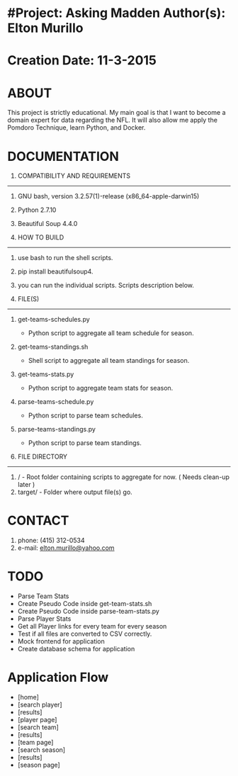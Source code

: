 #Project: Asking Madden
Author(s): Elton Murillo
========================
Creation Date: 11-3-2015
========================
ABOUT
=====

This project is strictly educational. My main goal is that I want to become a domain expert for data regarding the NFL. It will also allow me apply the Pomdoro Technique, learn Python, and Docker.

DOCUMENTATION
===

1. COMPATIBILITY AND REQUIREMENTS
-------

1. GNU bash, version 3.2.57(1)-release (x86_64-apple-darwin15)
2. Python 2.7.10
3. Beautiful Soup 4.4.0 
 

2. HOW TO BUILD
----------------

1. use bash to run the shell scripts.
2. pip install beautifulsoup4.
3. you can run the individual scripts. Scripts description below.


3. FILE(S)
----------

1. get-teams-schedules.py
   * Python script to aggregate all team schedule for season.
2. get-teams-standings.sh
   * Shell script to aggregate all team standings for season.
3. get-teams-stats.py
   * Python script to aggregate team stats for season.
4. parse-teams-schedule.py
   * Python script to parse team schedules.
5. parse-teams-standings.py 
   * Python script to parse team standings.

4. FILE DIRECTORY
-----------------

1. / - Root folder containing scripts to aggregate for now. ( Needs clean-up later )
2. target/ - Folder where output file(s) go.

CONTACT
========
1. phone: (415) 312-0534
2. e-mail: elton.murillo@yahoo.com

TODO
===
* Parse Team Stats
* Create Pseudo Code inside get-team-stats.sh
* Create Pseudo Code inside parse-team-stats.py
* Parse Player Stats
* Get all Player links for every team for every season
* Test if all files are converted to CSV correctly.
* Mock frontend for application
* Create database schema for application

Application Flow
===

- [home]
- [search player]
- [results]
- [player page]
- [search team]
- [results]
- [team page]
- [search season]
- [results]
- [season page]

